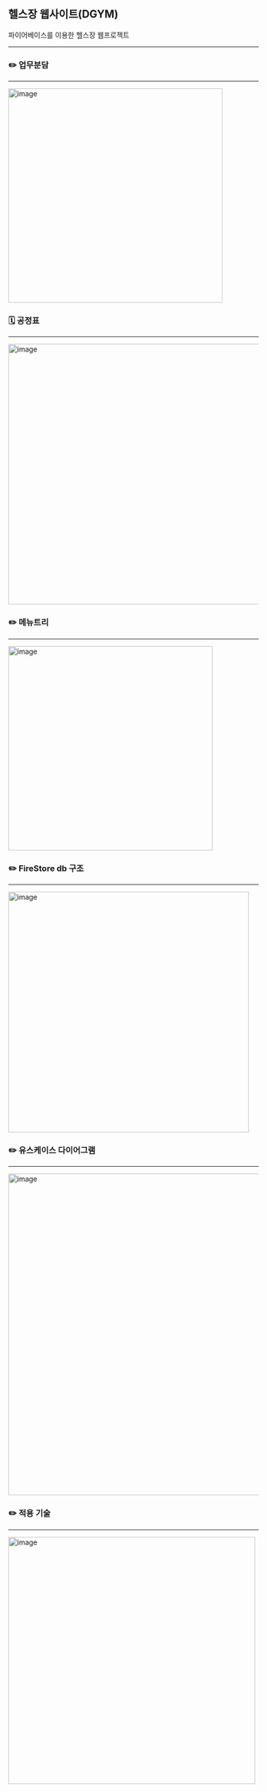 ## 헬스장 웹사이트(DGYM)
파이어베이스를 이용한 헬스장 웹프로젝트

---------
### ✏️ 업무분담
---------
<img width="431" alt="image" src="https://user-images.githubusercontent.com/95892601/192014192-3d5676b9-c569-49ec-a60c-bcb630ca3287.png">



### 🗓️ 공정표
---------


<img width="524" alt="image" src="https://user-images.githubusercontent.com/95892601/192014879-ac34f8e9-facd-4e3c-b175-85495f5ba17f.png">



### ✏️ 메뉴트리
---------


<img width="411" alt="image" src="https://user-images.githubusercontent.com/95892601/192014412-47728be5-b4ad-4cf7-a99d-24dbaa515241.png">


### ✏️ FireStore db 구조
---------


<img width="484" alt="image" src="https://user-images.githubusercontent.com/95892601/192014527-f586bef3-dfb2-4115-89db-d7c5cd983c99.png">



### ✏️ 유스케이스 다이어그램
---------


<img width="647" alt="image" src="https://user-images.githubusercontent.com/95892601/192014674-4ee480cd-8286-46cc-ad1f-0cdfe9cba339.png">


### ✏️ 적용 기술
---------


<img width="497" alt="image" src="https://user-images.githubusercontent.com/95892601/192014770-88332f47-eb08-467c-9e0a-afaeeb376951.png">
